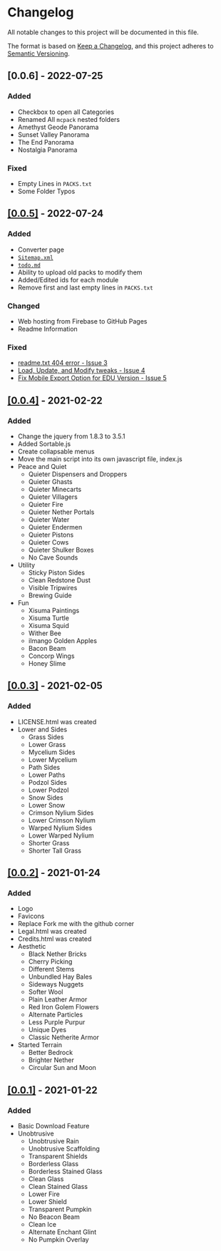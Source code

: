 # Changelog
All notable changes to this project will be documented in this file.

The format is based on [Keep a Changelog](https://keepachangelog.com/en/1.0.0/),
and this project adheres to [Semantic Versioning](https://semver.org/spec/v2.0.0.html).

## [0.0.6] - 2022-07-25
### Added
- Checkbox to open all Categories
- Renamed All `mcpack` nested folders
- Amethyst Geode Panorama
- Sunset Valley Panorama
- The End Panorama
- Nostalgia Panorama

### Fixed
- Empty Lines in `PACKS.txt`
- Some Folder Typos

## [[0.0.5]](https://github.com/PiSaucer/VanillaTweaksBedrock/releases/tag/0.0.5) - 2022-07-24
### Added
- Converter page
- [`Sitemap.xml`](sitemap.xml)
- [`todo.md`](todo.md)
- Ability to upload old packs to modify them
- Added/Edited ids for each module
- Remove first and last empty lines in `PACKS.txt`

### Changed
- Web hosting from Firebase to GitHub Pages
- Readme Information

### Fixed
- [readme.txt 404 error - Issue 3](https://github.com/PiSaucer/VanillaTweaksBedrock/issues/3)
- [Load, Update, and Modify tweaks - Issue 4](https://github.com/PiSaucer/VanillaTweaksBedrock/issues/4)
- [Fix Mobile Export Option for EDU Version - Issue 5](https://github.com/PiSaucer/VanillaTweaksBedrock/issues/5)

## [[0.0.4]](https://github.com/PiSaucer/VanillaTweaksBedrock/releases/tag/0.0.4) - 2021-02-22
### Added
- Change the jquery from 1.8.3 to 3.5.1
- Added Sortable.js
- Create collapsable menus
- Move the main script into its own javascript file, index.js
- Peace and Quiet
    - Quieter Dispensers and Droppers
    - Quieter Ghasts
    - Quieter Minecarts
    - Quieter Villagers
    - Quieter Fire
    - Quieter Nether Portals
    - Quieter Water
    - Quieter Endermen
    - Quieter Pistons
    - Quieter Cows
    - Quieter Shulker Boxes
    - No Cave Sounds
- Utility
    - Sticky Piston Sides
    - Clean Redstone Dust
    - Visible Tripwires
    - Brewing Guide 
- Fun
    - Xisuma Paintings
    - Xisuma Turtle
    - Xisuma Squid
    - Wither Bee
    - ilmango Golden Apples
    - Bacon Beam
    - Concorp Wings
    - Honey Slime

## [[0.0.3]](https://github.com/PiSaucer/VanillaTweaksBedrock/releases/tag/0.0.3) - 2021-02-05
### Added
- LICENSE.html was created
- Lower and Sides
    - Grass Sides
    - Lower Grass
    - Mycelium Sides
    - Lower Mycelium
    - Path Sides
    - Lower Paths
    - Podzol Sides
    - Lower Podzol
    - Snow Sides
    - Lower Snow
    - Crimson Nylium Sides
    - Lower Crimson Nylium
    - Warped Nylium Sides
    - Lower Warped Nylium
    - Shorter Grass
    - Shorter Tall Grass

## [[0.0.2]](https://github.com/PiSaucer/VanillaTweaksBedrock/releases/tag/0.0.2) - 2021-01-24
### Added
- Logo
- Favicons
- Replace Fork me with the github corner
- Legal.html was created
- Credits.html was created
- Aesthetic
    - Black Nether Bricks
    - Cherry Picking
    - Different Stems
    - Unbundled Hay Bales
    - Sideways Nuggets
    - Softer Wool
    - Plain Leather Armor
    - Red Iron Golem Flowers
    - Alternate Particles
    - Less Purple Purpur
    - Unique Dyes
    - Classic Netherite Armor
- Started Terrain
    - Better Bedrock
    - Brighter Nether
    - Circular Sun and Moon 

## [[0.0.1]](https://github.com/PiSaucer/VanillaTweaksBedrock/releases/tag/0.0.1) - 2021-01-22
### Added
- Basic Download Feature
- Unobtrusive
    -  Unobtrusive Rain
    - Unobtrusive Scaffolding
    - Transparent Shields
    - Borderless Glass
    - Borderless Stained Glass
    - Clean Glass
    - Clean Stained Glass
    - Lower Fire
    - Lower Shield
    - Transparent Pumpkin
    - No Beacon Beam
    - Clean Ice
    - Alternate Enchant Glint
    - No Pumpkin Overlay
